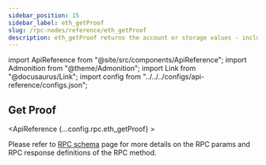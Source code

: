 ```yaml
---
sidebar_position: 15
sidebar_label: eth_getProof
slug: /rpc-nodes/reference/eth_getProof
description: eth_getProof returns the account or storage values - including the Merkle proof - for a specified account. Useful for verifying a contract or account's state.
---
```


import ApiReference from "@site/src/components/ApiReference";
import Admonition from "@theme/Admonition";
import Link from "@docusaurus/Link";
import config from "../../../configs/api-reference/configs.json";

<head>
    <title>eth_getProof RPC Method - Moralis Documentation</title>
</head>

## Get Proof

<ApiReference {...config.rpc.eth_getProof} >
<Admonition type="info" title="Note">

<p>
Please refer to <a href="/rpc-nodes/reference/evm-rpc-schema">RPC schema</a> page for more details on the RPC params and RPC response definitions of the RPC method. 
</p>
</Admonition>
</ApiReference>
